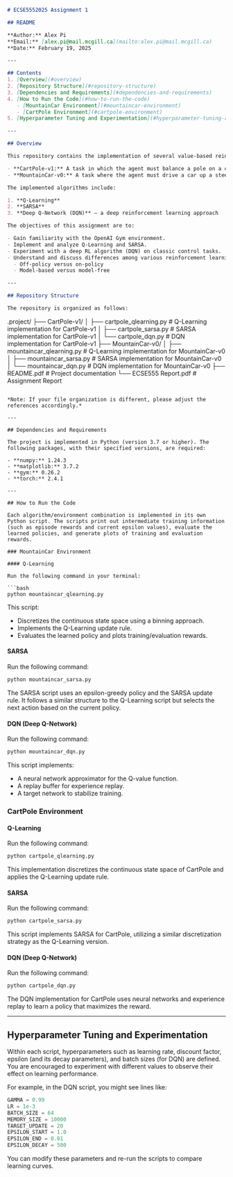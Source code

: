 ```markdown
# ECSE5552025 Assignment 1

## README

**Author:** Alex Pi  
**Email:** [alex.pi@mail.mcgill.ca](mailto:alex.pi@mail.mcgill.ca)  
**Date:** February 19, 2025

---

## Contents
1. [Overview](#overview)
2. [Repository Structure](#repository-structure)
3. [Dependencies and Requirements](#dependencies-and-requirements)
4. [How to Run the Code](#how-to-run-the-code)
   - [MountainCar Environment](#mountaincar-environment)
   - [CartPole Environment](#cartpole-environment)
5. [Hyperparameter Tuning and Experimentation](#hyperparameter-tuning-and-experimentation)

---

## Overview

This repository contains the implementation of several value-based reinforcement learning algorithms applied to two classic control tasks provided by OpenAI Gym:

- **CartPole-v1:** A task in which the agent must balance a pole on a cart.
- **MountainCar-v0:** A task where the agent must drive a car up a steep hill.

The implemented algorithms include:

1. **Q-Learning**
2. **SARSA**
3. **Deep Q-Network (DQN)** – a deep reinforcement learning approach

The objectives of this assignment are to:

- Gain familiarity with the OpenAI Gym environment.
- Implement and analyze Q-Learning and SARSA.
- Experiment with a deep RL algorithm (DQN) on classic control tasks.
- Understand and discuss differences among various reinforcement learning concepts such as:
  - Off-policy versus on-policy
  - Model-based versus model-free

---

## Repository Structure

The repository is organized as follows:

```
.project/
├── CartPole-v1/
│   ├── cartpole_qlearning.py    # Q-Learning implementation for CartPole-v1
│   ├── cartpole_sarsa.py        # SARSA implementation for CartPole-v1
│   └── cartpole_dqn.py          # DQN implementation for CartPole-v1
├── MountainCar-v0/
│   ├── mountaincar_qlearning.py # Q-Learning implementation for MountainCar-v0
│   ├── mountaincar_sarsa.py     # SARSA implementation for MountainCar-v0
│   └── mountaincar_dqn.py       # DQN implementation for MountainCar-v0
├── README.pdf                   # Project documentation
└── ECSE555 Report.pdf           # Assignment Report
```

*Note: If your file organization is different, please adjust the references accordingly.*

---

## Dependencies and Requirements

The project is implemented in Python (version 3.7 or higher). The following packages, with their specified versions, are required:

- **numpy:** 1.24.3
- **matplotlib:** 3.7.2
- **gym:** 0.26.2
- **torch:** 2.4.1

---

## How to Run the Code

Each algorithm/environment combination is implemented in its own Python script. The scripts print out intermediate training information (such as episode rewards and current epsilon values), evaluate the learned policies, and generate plots of training and evaluation rewards.

### MountainCar Environment

#### Q-Learning

Run the following command in your terminal:

```bash
python mountaincar_qlearning.py
```

This script:
- Discretizes the continuous state space using a binning approach.
- Implements the Q-Learning update rule.
- Evaluates the learned policy and plots training/evaluation rewards.

#### SARSA

Run the following command:

```bash
python mountaincar_sarsa.py
```

The SARSA script uses an epsilon-greedy policy and the SARSA update rule. It follows a similar structure to the Q-Learning script but selects the next action based on the current policy.

#### DQN (Deep Q-Network)

Run the following command:

```bash
python mountaincar_dqn.py
```

This script implements:
- A neural network approximator for the Q-value function.
- A replay buffer for experience replay.
- A target network to stabilize training.

### CartPole Environment

#### Q-Learning

Run the following command:

```bash
python cartpole_qlearning.py
```

This implementation discretizes the continuous state space of CartPole and applies the Q-Learning update rule.

#### SARSA

Run the following command:

```bash
python cartpole_sarsa.py
```

This script implements SARSA for CartPole, utilizing a similar discretization strategy as the Q-Learning version.

#### DQN (Deep Q-Network)

Run the following command:

```bash
python cartpole_dqn.py
```

The DQN implementation for CartPole uses neural networks and experience replay to learn a policy that maximizes the reward.

---

## Hyperparameter Tuning and Experimentation

Within each script, hyperparameters such as learning rate, discount factor, epsilon (and its decay parameters), and batch sizes (for DQN) are defined. You are encouraged to experiment with different values to observe their effect on learning performance.

For example, in the DQN script, you might see lines like:

```python
GAMMA = 0.99
LR = 1e-3
BATCH_SIZE = 64
MEMORY_SIZE = 10000
TARGET_UPDATE = 20
EPSILON_START = 1.0
EPSILON_END = 0.01
EPSILON_DECAY = 500
```

You can modify these parameters and re-run the scripts to compare learning curves.
```
